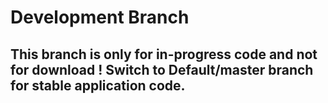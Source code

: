 # Development Branch
## This branch is only for in-progress code and not for download ! Switch to Default/master branch for stable application code.
